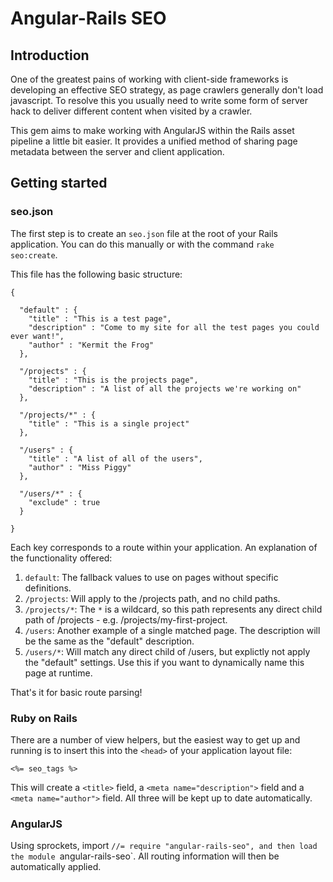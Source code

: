 # Angular-Rails SEO

## Introduction
One of the greatest pains of working with client-side frameworks is developing an effective SEO strategy, as page crawlers generally don't load javascript. To resolve this you usually need to write some form of server hack to deliver different content when visited by a crawler.

This gem aims to make working with AngularJS within the Rails asset pipeline a little bit easier. It provides a unified method of sharing page metadata between the server and client application.

## Getting started

### seo.json

The first step is to create an `seo.json` file at the root of your Rails application. You can do this manually or with the command `rake seo:create`.

This file has the following basic structure:

    {

      "default" : {
        "title" : "This is a test page",
        "description" : "Come to my site for all the test pages you could ever want!",
        "author" : "Kermit the Frog"
      },

      "/projects" : {
        "title" : "This is the projects page",
        "description" : "A list of all the projects we're working on"
      },

      "/projects/*" : {
        "title" : "This is a single project"
      },

      "/users" : {
        "title" : "A list of all of the users",
        "author" : "Miss Piggy"
      },

      "/users/*" : {
        "exclude" : true
      }

    }

Each key corresponds to a route within your application. An explanation of the functionality offered:

1. `default`: The fallback values to use on pages without specific definitions.
2. `/projects`: Will apply to the /projects path, and no child paths.
3. `/projects/*`: The `*` is a wildcard, so this path represents any direct child path of /projects - e.g. /projects/my-first-project.
4. `/users`: Another example of a single matched page. The description will be the same as the "default" description.
5. `/users/*`: Will match any direct child of /users, but explictly not apply the "default" settings. Use this if you want to dynamically name this page at runtime.

That's it for basic route parsing!


### Ruby on Rails
There are a number of view helpers, but the easiest way to get up and running is to insert this into the `<head>` of your application layout file:

`<%= seo_tags %>`

This will create a `<title>` field, a `<meta name="description">` field and a `<meta name="author">` field. All three will be kept up to date automatically.


### AngularJS
Using sprockets, import `//= require "angular-rails-seo", and then load the module `angular-rails-seo`. All routing information will then be automatically applied.
